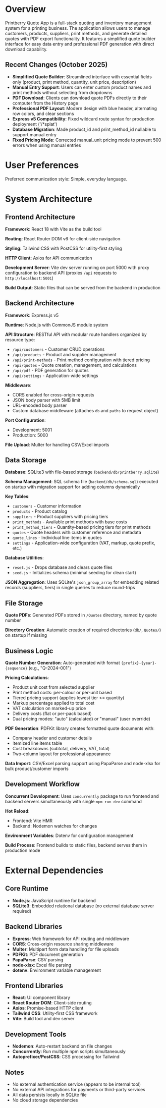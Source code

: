 # Overview

Printberry Quote App is a full-stack quoting and inventory management system for a printing business. The application allows users to manage customers, products, suppliers, print methods, and generate detailed quotes with PDF export functionality. It features a simplified quote builder interface for easy data entry and professional PDF generation with direct download capability.

## Recent Changes (October 2025)

- **Simplified Quote Builder**: Streamlined interface with essential fields only (product, print method, quantity, unit price, description)
- **Manual Entry Support**: Users can enter custom product names and print methods without selecting from dropdowns
- **PDF Download**: Clients can download quote PDFs directly to their computer from the History page
- **Professional PDF Layout**: Modern design with blue header, alternating row colors, and clear sections
- **Express v5 Compatibility**: Fixed wildcard route syntax for production deployment ('/*splat')
- **Database Migration**: Made product_id and print_method_id nullable to support manual entry
- **Fixed Pricing Mode**: Corrected manual_unit pricing mode to prevent 500 errors when using manual entries

# User Preferences

Preferred communication style: Simple, everyday language.

# System Architecture

## Frontend Architecture

**Framework**: React 18 with Vite as the build tool

**Routing**: React Router DOM v6 for client-side navigation

**Styling**: Tailwind CSS with PostCSS for utility-first styling

**HTTP Client**: Axios for API communication

**Development Server**: Vite dev server running on port 5000 with proxy configuration to backend API (proxies `/api` requests to `http://localhost:5001`)

**Build Output**: Static files that can be served from the backend in production

## Backend Architecture

**Framework**: Express.js v5

**Runtime**: Node.js with CommonJS module system

**API Structure**: RESTful API with modular route handlers organized by resource type:
- `/api/customers` - Customer CRUD operations
- `/api/products` - Product and supplier management
- `/api/print-methods` - Print method configuration with tiered pricing
- `/api/quotes` - Quote creation, management, and calculations
- `/api/pdf` - PDF generation for quotes
- `/api/settings` - Application-wide settings

**Middleware**:
- CORS enabled for cross-origin requests
- JSON body parser with 5MB limit
- URL-encoded body parser
- Custom database middleware (attaches `db` and `paths` to request object)

**Port Configuration**: 
- Development: 5001
- Production: 5000

**File Upload**: Multer for handling CSV/Excel imports

## Data Storage

**Database**: SQLite3 with file-based storage (`backend/db/printberry.sqlite`)

**Schema Management**: SQL schema file (`backend/db/schema.sql`) executed on startup with migration support for adding columns dynamically

**Key Tables**:
- `customers` - Customer information
- `products` - Product catalog
- `suppliers` - Product suppliers with pricing tiers
- `print_methods` - Available print methods with base costs
- `print_method_tiers` - Quantity-based pricing tiers for print methods
- `quotes` - Quote headers with customer reference and metadata
- `quote_lines` - Individual line items in quotes
- `settings` - Application-wide configuration (VAT, markup, quote prefix, etc.)

**Database Utilities**:
- `reset.js` - Drops database and clears quote files
- `seed.js` - Initializes schema (minimal seeding for clean start)

**JSON Aggregation**: Uses SQLite's `json_group_array` for embedding related records (suppliers, tiers) in single queries to reduce round-trips

## File Storage

**Quote PDFs**: Generated PDFs stored in `/Quotes` directory, named by quote number

**Directory Creation**: Automatic creation of required directories (`db/`, `Quotes/`) on startup if missing

## Business Logic

**Quote Number Generation**: Auto-generated with format `{prefix}-{year}-{sequence}` (e.g., "Q-2024-001")

**Pricing Calculations**:
- Product unit cost from selected supplier
- Print method costs: per-colour or per-unit based
- Tiered pricing support (applies lowest tier >= quantity)
- Markup percentage applied to total cost
- VAT calculation on marked-up price
- Delivery costs (flat or per-pack based)
- Dual pricing modes: "auto" (calculated) or "manual" (user override)

**PDF Generation**: PDFKit library creates formatted quote documents with:
- Company header and customer details
- Itemized line items table
- Cost breakdowns (subtotal, delivery, VAT, total)
- Two-column layout for professional appearance

**Data Import**: CSV/Excel parsing support using PapaParse and node-xlsx for bulk product/customer imports

## Development Workflow

**Concurrent Development**: Uses `concurrently` package to run frontend and backend servers simultaneously with single `npm run dev` command

**Hot Reload**: 
- Frontend: Vite HMR
- Backend: Nodemon watches for changes

**Environment Variables**: Dotenv for configuration management

**Build Process**: Frontend builds to static files, backend serves them in production mode

# External Dependencies

## Core Runtime
- **Node.js**: JavaScript runtime for backend
- **SQLite3**: Embedded relational database (no external database server required)

## Backend Libraries
- **Express**: Web framework for API routing and middleware
- **CORS**: Cross-origin resource sharing middleware
- **Multer**: Multipart form data handling for file uploads
- **PDFKit**: PDF document generation
- **PapaParse**: CSV parsing
- **node-xlsx**: Excel file parsing
- **dotenv**: Environment variable management

## Frontend Libraries
- **React**: UI component library
- **React Router DOM**: Client-side routing
- **Axios**: Promise-based HTTP client
- **Tailwind CSS**: Utility-first CSS framework
- **Vite**: Build tool and dev server

## Development Tools
- **Nodemon**: Auto-restart backend on file changes
- **Concurrently**: Run multiple npm scripts simultaneously
- **Autoprefixer/PostCSS**: CSS processing for Tailwind

## Notes
- No external authentication service (appears to be internal tool)
- No external API integrations for payments or third-party services
- All data persists locally in SQLite file
- No cloud storage dependencies